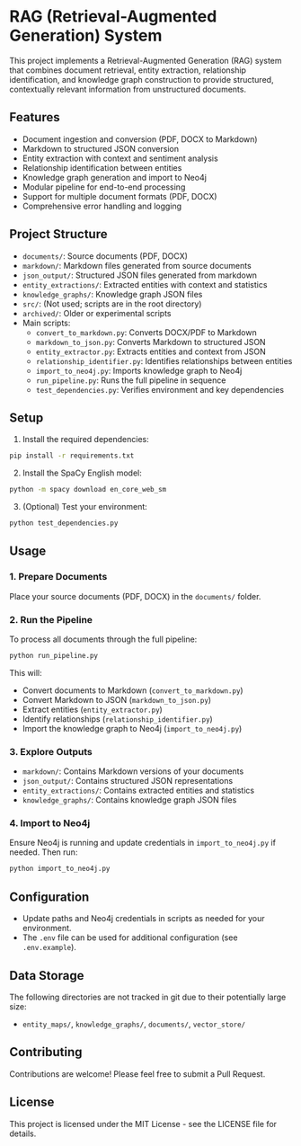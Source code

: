 # RAG (Retrieval-Augmented Generation) System

This project implements a Retrieval-Augmented Generation (RAG) system that combines document retrieval, entity extraction, relationship identification, and knowledge graph construction to provide structured, contextually relevant information from unstructured documents.

## Features

- Document ingestion and conversion (PDF, DOCX to Markdown)
- Markdown to structured JSON conversion
- Entity extraction with context and sentiment analysis
- Relationship identification between entities
- Knowledge graph generation and import to Neo4j
- Modular pipeline for end-to-end processing
- Support for multiple document formats (PDF, DOCX)
- Comprehensive error handling and logging

## Project Structure

- `documents/`: Source documents (PDF, DOCX)
- `markdown/`: Markdown files generated from source documents
- `json_output/`: Structured JSON files generated from markdown
- `entity_extractions/`: Extracted entities with context and statistics
- `knowledge_graphs/`: Knowledge graph JSON files
- `src/`: (Not used; scripts are in the root directory)
- `archived/`: Older or experimental scripts
- Main scripts:
  - `convert_to_markdown.py`: Converts DOCX/PDF to Markdown
  - `markdown_to_json.py`: Converts Markdown to structured JSON
  - `entity_extractor.py`: Extracts entities and context from JSON
  - `relationship_identifier.py`: Identifies relationships between entities
  - `import_to_neo4j.py`: Imports knowledge graph to Neo4j
  - `run_pipeline.py`: Runs the full pipeline in sequence
  - `test_dependencies.py`: Verifies environment and key dependencies

## Setup

1. Install the required dependencies:
```bash
pip install -r requirements.txt
```

2. Install the SpaCy English model:
```bash
python -m spacy download en_core_web_sm
```

3. (Optional) Test your environment:
```bash
python test_dependencies.py
```

## Usage

### 1. Prepare Documents
Place your source documents (PDF, DOCX) in the `documents/` folder.

### 2. Run the Pipeline
To process all documents through the full pipeline:
```bash
python run_pipeline.py
```
This will:
- Convert documents to Markdown (`convert_to_markdown.py`)
- Convert Markdown to JSON (`markdown_to_json.py`)
- Extract entities (`entity_extractor.py`)
- Identify relationships (`relationship_identifier.py`)
- Import the knowledge graph to Neo4j (`import_to_neo4j.py`)

### 3. Explore Outputs
- `markdown/`: Contains Markdown versions of your documents
- `json_output/`: Contains structured JSON representations
- `entity_extractions/`: Contains extracted entities and statistics
- `knowledge_graphs/`: Contains knowledge graph JSON files

### 4. Import to Neo4j
Ensure Neo4j is running and update credentials in `import_to_neo4j.py` if needed. Then run:
```bash
python import_to_neo4j.py
```

## Configuration

- Update paths and Neo4j credentials in scripts as needed for your environment.
- The `.env` file can be used for additional configuration (see `.env.example`).

## Data Storage

The following directories are not tracked in git due to their potentially large size:
- `entity_maps/`, `knowledge_graphs/`, `documents/`, `vector_store/`

## Contributing

Contributions are welcome! Please feel free to submit a Pull Request.

## License

This project is licensed under the MIT License - see the LICENSE file for details. 